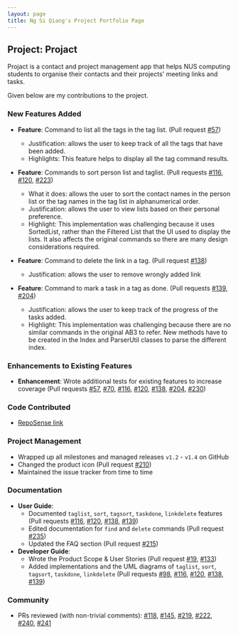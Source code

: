 ```yaml
---
layout: page
title: Ng Si Qiang's Project Portfolio Page
---
```


## Project: Projact

Projact is a contact and project management app that helps NUS computing students to
 organise their contacts and their projects' meeting links and tasks. 

Given below are my contributions to the project.

### New Features Added
* **Feature**: Command to list all the tags in the tag list. (Pull request [\#57](https://github.com/AY2021S1-CS2103T-T17-4/tp/pull/57))
  * Justification: allows the user to keep track of all the tags that have been added.
  * Highlights: This feature helps to display all the tag command results. 

* **Feature**: Commands to sort person list and taglist. 
(Pull requests [\#116](https://github.com/AY2021S1-CS2103T-T17-4/tp/pull/116), [\#120](https://github.com/AY2021S1-CS2103T-T17-4/tp/pull/120),
[\#223](https://github.com/AY2021S1-CS2103T-T17-4/tp/pull/223))
  * What it does: allows the user to sort the contact names in the person list or the tag names in the tag list in alphanumerical order. 
  * Justification: allows the user to view lists based on their personal preference.  
  * Highlight: This implementation was challenging because it uses SortedList, rather than the Filtered List that the UI used to display the lists. 
    It also affects the original commands so there are many design considerations required.
  
* **Feature**: Command to delete the link in a tag. (Pull request [\#138](https://github.com/AY2021S1-CS2103T-T17-4/tp/pull/138))
  * Justification: allows the user to remove wrongly added link
  
* **Feature**: Command to mark a task in a tag as done. 
(Pull requests [\#139](https://github.com/AY2021S1-CS2103T-T17-4/tp/pull/139), [\#204](https://github.com/AY2021S1-CS2103T-T17-4/tp/pull/204))
  * Justification: allows the user to keep track of the progress of the tasks added. 
  * Highlight: This implementation was challenging because there are no similar commands in the original AB3 to refer. New methods have to be created in the Index and 
  ParserUtil classes to parse the different index.
 
### Enhancements to Existing Features
* **Enhancement**: Wrote additional tests for existing features to increase coverage 
 (Pull requests [\#57](https://github.com/AY2021S1-CS2103T-T17-4/tp/pull/57), [\#70](https://github.com/AY2021S1-CS2103T-T17-4/tp/pull/70),
 [\#116](https://github.com/AY2021S1-CS2103T-T17-4/tp/pull/116), [\#120](https://github.com/AY2021S1-CS2103T-T17-4/tp/pull/120), 
 [\#138](https://github.com/AY2021S1-CS2103T-T17-4/tp/pull/138), [\#204](https://github.com/AY2021S1-CS2103T-T17-4/tp/pull/204), 
 [\#230](https://github.com/AY2021S1-CS2103T-T17-4/tp/pull/230))
 
### Code Contributed
* [RepoSense link](https://nus-cs2103-ay2021s1.github.io/tp-dashboard/#breakdown=true&search=siqiang-ng)

### Project Management
* Wrapped up all milestones and managed releases `v1.2` - `v1.4` on GitHub
* Changed the product icon (Pull request [\#210](https://github.com/AY2021S1-CS2103T-T17-4/tp/pull/210))
* Maintained the issue tracker from time to time

### Documentation    
* **User Guide**:
    * Documented `taglist`, `sort`, `tagsort`, `taskdone`, `linkdelete` features
    (Pull requests [\#116](https://github.com/AY2021S1-CS2103T-T17-4/tp/pull/116), 
    [\#120](https://github.com/AY2021S1-CS2103T-T17-4/tp/pull/120), [\#138](https://github.com/AY2021S1-CS2103T-T17-4/tp/pull/138),
    [\#139](https://github.com/AY2021S1-CS2103T-T17-4/tp/pull/139))
    * Edited documentation for `find` and `delete` commands (Pull request [\#235](https://github.com/AY2021S1-CS2103T-T17-4/tp/pull/235))
    * Updated the FAQ section (Pull request [\#215](https://github.com/AY2021S1-CS2103T-T17-4/tp/pull/215))
* **Developer Guide**:
    * Wrote the Product Scope & User Stories (Pull request [\#19](https://github.com/AY2021S1-CS2103T-T17-4/tp/pull/19), 
    [\#133](https://github.com/AY2021S1-CS2103T-T17-4/tp/pull/133))
    * Added implementations and the UML diagrams of `taglist`, `sort`, `tagsort`, `taskdone`, `linkdelete`
    (Pull requests [\#98](https://github.com/AY2021S1-CS2103T-T17-4/tp/pull/98), [\#116](https://github.com/AY2021S1-CS2103T-T17-4/tp/pull/116),
     [\#120](https://github.com/AY2021S1-CS2103T-T17-4/tp/pull/120), [\#138](https://github.com/AY2021S1-CS2103T-T17-4/tp/pull/138),
     [\#139](https://github.com/AY2021S1-CS2103T-T17-4/tp/pull/139))

### Community    
* PRs reviewed (with non-trivial comments): [\#118](https://github.com/AY2021S1-CS2103T-T17-4/tp/pull/118), 
[\#145](https://github.com/AY2021S1-CS2103T-T17-4/tp/pull/145), [\#219](https://github.com/AY2021S1-CS2103T-T17-4/tp/pull/219), 
[\#222](https://github.com/AY2021S1-CS2103T-T17-4/tp/pull/222), [\#240](https://github.com/AY2021S1-CS2103T-T17-4/tp/pull/240),
[\#241](https://github.com/AY2021S1-CS2103T-T17-4/tp/pull/241)



